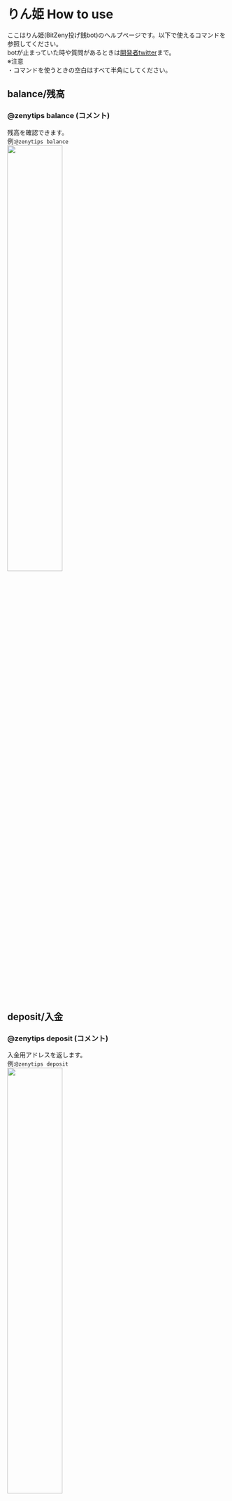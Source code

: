 # りん姫 How to use

ここはりん姫(BitZeny投げ銭bot)のヘルプページです。以下で使えるコマンドを参照してください。  
botが止まっていた時や質問があるときは[開発者twitter](https://twitter.com/tra_sta)まで。  
※注意    
・コマンドを使うときの空白はすべて半角にしてください。  
<!--・`rain`を受け取るために残高は5ZNY以上残しておくことをお勧めします。   -->

## balance/残高
### @zenytips balance (コメント)
残高を確認できます。  
例:`@zenytips balance`  
<img src="https://i.imgur.com/kjoqPPN.png" alt="" width="50%" height="50%">  

## deposit/入金
### @zenytips deposit (コメント)
入金用アドレスを返します。  
例:`@zenytips deposit`  
<img src="https://i.imgur.com/r6cxfFc.png" alt="" width="50%" height="50%">  

## withdraw/出金
### @zenytips withdraw 受取ZNYアドレス 出金額
指定した額を出金することができます。DMでの確認を行うのでりん姫をフォローするかDMを開放をお願いします。
例:`@zenytips withdraw EXAMPleAdDreSS 10`  

## withdrawall/全額出金
### @zenytips withdrawall 受取ZNYアドレス
りん姫にある残高すべてを出金することができます。  DMでの確認を行うのでりん姫をフォローするかDMを開放をお願いします。
例:`@zenytips withdrawall EXAMPleAdDreSS`    

## tip/send/投げ銭/送金
### @￰zenytips send @￰twitterアカウント 送金額 (コメント)
指定された額のZNYを相手に送ります。
例:`@zenytips tip @tra_sta 3.9 ありがとう！` 
### @￰zenytips tip @￰zenytips 投銭額
で開発者に寄付できます。サーバー維持費に使うので是非投げ銭ください。

## thanks
### @￰zenytips send @￰twitterアカウント (コメント)
3.939ZNYを相手に送ります。
例:`@zenytips thanks @tra_sta yay!` 

